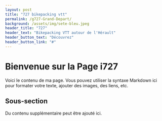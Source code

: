 ```yaml
---
layout: post
title: "727 bikepacking vtt"
permalink: /g727-Grand-Depart/
background: /assets/img/sete-bleu.jpeg
header_title: "727"
header_text: "Bikepacking VTT autour de l'Hérault"
header_button_text: "Découvrez"
header_button_link: "#"
---
```


# Bienvenue sur la Page i727

Voici le contenu de ma page. Vous pouvez utiliser la syntaxe Markdown ici pour formater votre texte, ajouter des images, des liens, etc.

## Sous-section

Du contenu supplémentaire peut être ajouté ici.

